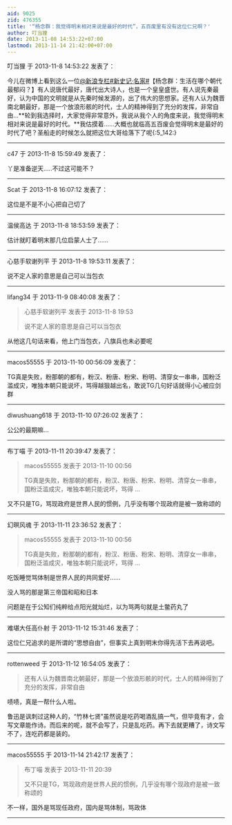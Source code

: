 ```yaml
---
aid: 9025
zid: 476355
title: '“杨念群：我觉得明末相对来说是最好的时代”，五百废里有没有这位仁兄啊？'
author: 叮当狸
date: 2013-11-08 14:53:22+07:00
lastmod: 2013-11-14 21:42:00+07:00
---
```


叮当狸 于 2013-11-8 14:53:22 发表了：

今儿在微博上看到这么一位[@新浪专栏](http://weibo.com/u/3297162173)[#新史记·名家#](http://huati.weibo.com/k/%E6%96%B0%E5%8F%B2%E8%AE%B0%C2%B7%E5%90%8D%E5%AE%B6?from=501)【杨念群：生活在哪个朝代最郁闷？】有人说唐代最好，唐代出大诗人，也是一个皇皇盛世。有人说先秦最好，认为中国的文明就是从先秦时候发源的，出了伟大的思想家。还有人认为魏晋南北朝最好，那是一个放浪形骸的时代，士人的精神得到了充分的发挥，非常自由…**轮到我选择时，大家觉得非常意外，我说从我个人的角度来说，我觉得明末相对来说是最好的时代。**我估摸着……大概也就临高五百废会觉得明末是最好的时代了吧？圣船走的时候怎么就把这位大哥给落下了呢{:5\_142:}

---------

c47 于 2013-11-8 15:59:49 发表了：

丫是准备逆天.....不过这可能不？

---------

Scat 于 2013-11-8 16:07:12 发表了：

这位是不是不小心把自己切了

---------

温侯高达 于 2013-11-8 18:53:59 发表了：

估计就盯着明末那几位启蒙人士了……

---------

心慈手软谢列平 于 2013-11-8 19:53:11 发表了：

说不定人家的意思是自己可以当包衣

---------

lifang34 于 2013-11-9 08:40:08 发表了：

> 心慈手软谢列平 发表于 2013-11-8 19:53
> 
> 说不定人家的意思是自己可以当包衣



从他这几句话来看，他上门当包衣，八旗兵也未必要呢

---------

macos55555 于 2013-11-10 00:56:09 发表了：

TG真是失败，粉那朝的都有，粉汉、粉唐、粉宋、粉明、清穿女一串串，国粉泛滥成灾，唯独本朝只能说坏，骂得越狠越出名，敢说TG几句好话就得小心被应剑群

---------

diwushuang618 于 2013-11-10 07:26:02 发表了：

公公的最期嘛…

---------

布丁喵 于 2013-11-11 20:39:47 发表了：

> macos55555 发表于 2013-11-10 00:56
> 
> TG真是失败，粉那朝的都有，粉汉、粉唐、粉宋、粉明、清穿女一串串，国粉泛滥成灾，唯独本朝只能说坏，骂得 ...



又不只是TG，骂现政府是世界人民的惯例，几乎没有哪个现政府是被一致称颂的

---------

幻暝风魂 于 2013-11-11 23:36:52 发表了：

> macos55555 发表于 2013-11-10 00:56
> 
> TG真是失败，粉那朝的都有，粉汉、粉唐、粉宋、粉明、清穿女一串串，国粉泛滥成灾，唯独本朝只能说坏，骂得 ...



吃饭睡觉骂体制是世界人民的共同爱好……

没人骂的那是第三帝国和昭和日本

问题是在于公知们纯粹给点阳光就灿烂，以为骂两句就是土鳖药丸了

---------

难堪大任高仆射 于 2013-11-12 15:31:46 发表了：

这位仁兄追求的是所谓的“思想自由”，但事实上真到明末你得先活下去再说吧。

---------

rottenweed 于 2013-11-12 16:54:05 发表了：

> 还有人认为魏晋南北朝最好，那是一个放浪形骸的时代，士人的精神得到了充分的发挥，非常自由



啧啧，真是一帮什么人啦。

鲁迅是讽刺过这种人的，“竹林七贤”虽然说是吃药喝酒乱搞一气，但毕竟有才，会写文章能作诗。而后来的呢，就不会写了，只是乱吃药。再下去就更糟了，诗文写不了，连吃药都是装的。

---------

macos55555 于 2013-11-14 21:42:17 发表了：

> 布丁喵 发表于 2013-11-11 20:39
> 
> 又不只是TG，骂现政府是世界人民的惯例，几乎没有哪个现政府是被一致称颂的



不一样，国外是骂现任政府，国内是骂体制，骂政体

---------

